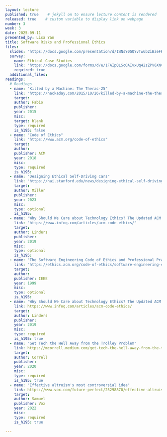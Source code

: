 ```yaml
---
layout: lecture
published: true    # jekyll on to ensure lecture content is rendered
released: true    # custom variable to display link on webpage
number: 3
week: 3
date: 2025-09-11
presented_by: Lisa Yan
title: Software Risks and Professional Ethics
files:
  slides: "https://docs.google.com/presentation/d/1WNsY0GQYvTw6b2iBzeFRkCgVytSsuP08-ypbQcGnEK4/edit?usp=sharing"
  survey:
    name: Ethical Case Studies
    link: "https://docs.google.com/forms/d/e/1FAIpQLScOAIvxUq42zZPV6XNvoq4FKPVW4A7udooFU_Y3UnlsbHHbkQ/viewform?usp=header" 
    required: true
  additional_files:
readings: 
  # Readings
  - name: "Killed by a Machine: The Therac-25"
    link: "https://hackaday.com/2015/10/26/killed-by-a-machine-the-therac-25/"
    target:
    author: Fabio
    publisher: 
    year: 2015
    misc: 
    target: blank
    type: required
    is_h195: false
  - name: "Code of Ethics"
    link: "https://www.acm.org/code-of-ethics"
    target:
    author: 
    publisher: ACM
    year: 2018
    misc: 
    type: required
    is_h195: 
  - name: "Designing Ethical Self-Driving Cars"
    link: "https://hai.stanford.edu/news/designing-ethical-self-driving-cars"
    target:
    author: Miller
    publisher: 
    year: 2023
    misc: 
    type: optional
    is_h195:
  - name: "Why Should We Care about Technology Ethics? The Updated ACM Code of Ethics"
    link: "https://www.infoq.com/articles/acm-code-ethics/"
    target:
    author: Linders
    publisher: 
    year: 2019
    misc: 
    type: optional
    is_h195: 
  - name: "The Software Engineering Code of Ethics and Professional Practice"
    link: "https://ethics.acm.org/code-of-ethics/software-engineering-code/"
    target:
    author: 
    publisher: IEEE
    year: 1999
    misc: 
    type: optional
    is_h195: 
  - name: "Why Should We Care about Technology Ethics? The Updated ACM Code of Ethics"
    link: https://www.infoq.com/articles/acm-code-ethics/
    target:
    author: Linders
    publisher: 
    year: 2019
    misc: 
    type: required
    is_h195: true
  - name: "Get Tech the Hell Away from the Trolley Problem"
    link: https://mcorrell.medium.com/get-tech-the-hell-away-from-the-trolley-problem-f7e1f6e5522d
    target:
    author: Correll 
    publisher: 
    year: 2020
    misc: 
    type: required
    is_h195: true
  - name: "Effective altruism's most controversial idea"
    link: https://www.vox.com/future-perfect/23298870/effective-altruism-longtermism-will-macaskill-future
    target:
    author: Samuel
    publisher: Vox
    year: 2022
    misc: 
    type: required
    is_h195: true

---
```


<!-- information here -->
